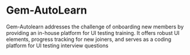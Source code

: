 # Gem-AutoLearn
Gem-Autolearn addresses the challenge of onboarding new members by providing an in-house platform for UI testing training. It offers robust UI elements, progress tracking for new joiners, and serves as a coding platform for UI testing interview questions
